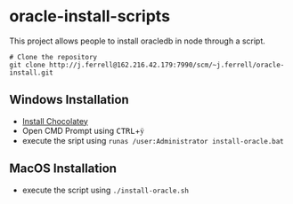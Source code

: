 # oracle-install-scripts

This project allows people to install oracledb in node through a script.
```
# Clone the repository
git clone http://j.ferrell@162.216.42.179:7990/scm/~j.ferrell/oracle-install.git
```

## Windows Installation

* [Install Chocolatey](https://chocolatey.org/install)
* Open CMD Prompt using <kbd>CTRL</kbd>+<kbd><font face=Wingdings>&#xff;</font></kbd>
* execute the sript using `runas /user:Administrator install-oracle.bat`

## MacOS Installation

* execute the script using `./install-oracle.sh`

